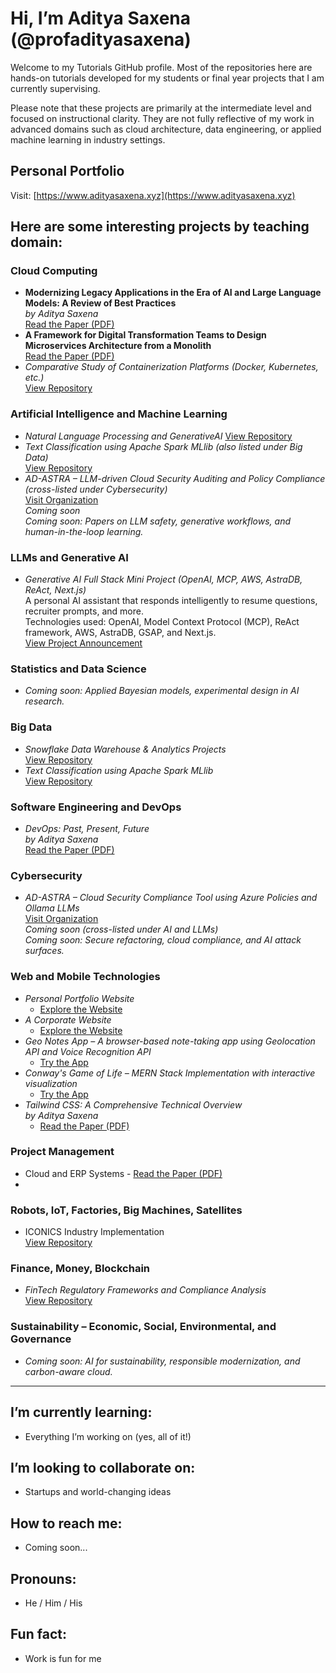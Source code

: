 # Hi, I’m Aditya Saxena (@profadityasaxena)

Welcome to my Tutorials GitHub profile. Most of the repositories here are hands-on tutorials developed for my students or final year projects that I am currently supervising.

Please note that these projects are primarily at the intermediate level and focused on instructional clarity. They are not fully reflective of my work in advanced domains such as cloud architecture, data engineering, or applied machine learning in industry settings.


## Personal Portfolio  
Visit: [https://www.adityasaxena.xyz](https://www.adityasaxena.xyz)

## Here are some interesting projects by teaching domain:

### Cloud Computing  
- **Modernizing Legacy Applications in the Era of AI and Large Language Models: A Review of Best Practices**  
  *by Aditya Saxena*  
  [Read the Paper (PDF)](https://github.com/profadityasaxena/Cloud-Legacy-to-Modern/blob/main/Paper.pdf)
- **A Framework for Digital Transformation Teams to Design Microservices Architecture from a Monolith**  
  [Read the Paper (PDF)](https://github.com/profadityasaxena/Cloud-Microservices/blob/main/Microservices.pdf)
- *Comparative Study of Containerization Platforms (Docker, Kubernetes, etc.)*  
  [View Repository](https://github.com/profadityasaxena/Containerization_Platforms)

### Artificial Intelligence and Machine Learning 
- *Natural Language Processing and GenerativeAI* [View Repository](https://github.com/profadityasaxena/GenAI_IntroToGenAI)
- *Text Classification using Apache Spark MLlib (also listed under Big Data)*  
  [View Repository](https://github.com/profadityasaxena/Spark_TextClassificationusingMLlib)
- *AD-ASTRA – LLM-driven Cloud Security Auditing and Policy Compliance (cross-listed under Cybersecurity)*  
  [Visit Organization](https://github.com/profadityasaxena?org=AD-ASTRA-AI-Enabled-Cloud-Compliance&year_list=1)  
  *Coming soon*  
  *Coming soon: Papers on LLM safety, generative workflows, and human-in-the-loop learning.*

### LLMs and Generative AI  
- *Generative AI Full Stack Mini Project (OpenAI, MCP, AWS, AstraDB, ReAct, Next.js)*  
  A personal AI assistant that responds intelligently to resume questions, recruiter prompts, and more.  
  Technologies used: OpenAI, Model Context Protocol (MCP), ReAct framework, AWS, AstraDB, GSAP, and Next.js.  
  [View Project Announcement](https://www.linkedin.com/feed/update/urn:li:activity:7332995403006566400/)

### Statistics and Data Science  
- *Coming soon: Applied Bayesian models, experimental design in AI research.*

### Big Data  
- *Snowflake Data Warehouse & Analytics Projects*  
  [View Repository](https://github.com/profadityasaxena/Snowflake)
- *Text Classification using Apache Spark MLlib*  
  [View Repository](https://github.com/profadityasaxena/Spark_TextClassificationusingMLlib)

### Software Engineering and DevOps  
- *DevOps: Past, Present, Future*  
  *by Aditya Saxena*  
  [Read the Paper (PDF)](https://github.com/profadityasaxena/DevOps---Past-Present-Future/blob/main/DevOps%20-%20Past%2C%20Present%2C%20Future.pdf)

### Cybersecurity  
- *AD-ASTRA – Cloud Security Compliance Tool using Azure Policies and Ollama LLMs*  
  [Visit Organization](https://github.com/profadityasaxena?org=AD-ASTRA-AI-Enabled-Cloud-Compliance&year_list=1)  
  *Coming soon (cross-listed under AI and LLMs)*  
  *Coming soon: Secure refactoring, cloud compliance, and AI attack surfaces.*

### Web and Mobile Technologies  
- *Personal Portfolio Website*  
  - [Explore the Website](https://www.adityasaxena.xyz)
- *A Corporate Website*
  - [Explore the Website](https://www.dalisoft.in/)
- *Geo Notes App – A browser-based note-taking app using Geolocation API and Voice Recognition API*  
  - [Try the App](https://geo-notes-browser-api-tutorial.vercel.app/)  
- *Conway's Game of Life – MERN Stack Implementation with interactive visualization*  
  - [Try the App](https://mern-conways-game-of-life-rn9y.vercel.app/)
- *Tailwind CSS: A Comprehensive Technical Overview*  
  *by Aditya Saxena*  
  - [Read the Paper (PDF)](https://github.com/profadityasaxena/WebDesign_Tailwind/blob/main/TailwindCSS.pdf)

### Project Management 
- Cloud and ERP Systems - [Read the Paper (PDF)](https://github.com/profadityasaxena/ProjectManagement_Cloud_and_ERP/blob/main/Project_Mangement%20-%20Cloud_and_ERP.pdf)
- 
### Robots, IoT, Factories, Big Machines, Satellites  
- ICONICS Industry Implementation  
  [View Repository](https://github.com/profadityasaxena/ICONICS_Industry)

### Finance, Money, Blockchain  
- *FinTech Regulatory Frameworks and Compliance Analysis*  
  [View Repository](https://github.com/profadityasaxena/Fintech_RegulatoryFramework)

### Sustainability – Economic, Social, Environmental, and Governance  
- *Coming soon: AI for sustainability, responsible modernization, and carbon-aware cloud.*

---

## I’m currently learning:
- Everything I’m working on (yes, all of it!)

## I’m looking to collaborate on:
- Startups and world-changing ideas

## How to reach me:
- Coming soon...

## Pronouns:
- He / Him / His

## Fun fact:
- Work is fun for me

<!---
profadityasaxena/profadityasaxena is a special repository because its README.md (this file) appears on your GitHub profile.
You can click the Preview link to take a look at your changes.
--->
